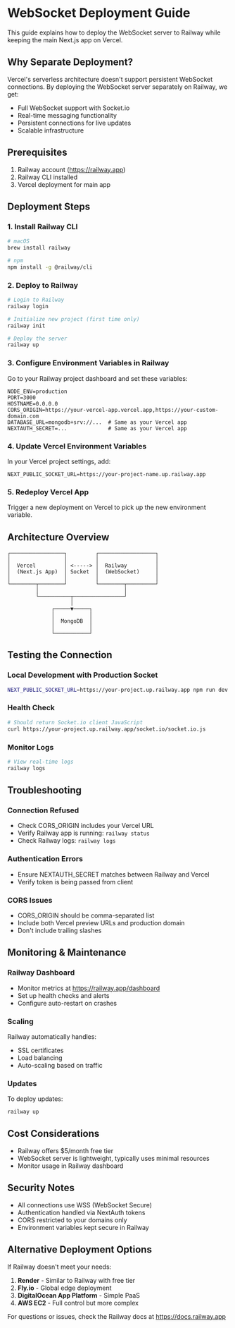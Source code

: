 # WebSocket Deployment Guide

This guide explains how to deploy the WebSocket server to Railway while keeping the main Next.js app on Vercel.

## Why Separate Deployment?

Vercel's serverless architecture doesn't support persistent WebSocket connections. By deploying the WebSocket server separately on Railway, we get:
- Full WebSocket support with Socket.io
- Real-time messaging functionality
- Persistent connections for live updates
- Scalable infrastructure

## Prerequisites

1. Railway account (https://railway.app)
2. Railway CLI installed
3. Vercel deployment for main app

## Deployment Steps

### 1. Install Railway CLI

```bash
# macOS
brew install railway

# npm
npm install -g @railway/cli
```

### 2. Deploy to Railway

```bash
# Login to Railway
railway login

# Initialize new project (first time only)
railway init

# Deploy the server
railway up
```

### 3. Configure Environment Variables in Railway

Go to your Railway project dashboard and set these variables:

```env
NODE_ENV=production
PORT=3000
HOSTNAME=0.0.0.0
CORS_ORIGIN=https://your-vercel-app.vercel.app,https://your-custom-domain.com
DATABASE_URL=mongodb+srv://...  # Same as your Vercel app
NEXTAUTH_SECRET=...             # Same as your Vercel app
```

### 4. Update Vercel Environment Variables

In your Vercel project settings, add:

```env
NEXT_PUBLIC_SOCKET_URL=https://your-project-name.up.railway.app
```

### 5. Redeploy Vercel App

Trigger a new deployment on Vercel to pick up the new environment variable.

## Architecture Overview

```
┌─────────────────┐         ┌──────────────────┐
│                 │         │                  │
│  Vercel         │ <-----> │  Railway         │
│  (Next.js App)  │ Socket  │  (WebSocket)     │
│                 │         │                  │
└────────┬────────┘         └────────┬─────────┘
         │                           │
         └──────────┬────────────────┘
                    │
              ┌─────▼─────┐
              │           │
              │  MongoDB  │
              │           │
              └───────────┘
```

## Testing the Connection

### Local Development with Production Socket

```bash
NEXT_PUBLIC_SOCKET_URL=https://your-project.up.railway.app npm run dev
```

### Health Check

```bash
# Should return Socket.io client JavaScript
curl https://your-project.up.railway.app/socket.io/socket.io.js
```

### Monitor Logs

```bash
# View real-time logs
railway logs
```

## Troubleshooting

### Connection Refused
- Check CORS_ORIGIN includes your Vercel URL
- Verify Railway app is running: `railway status`
- Check Railway logs: `railway logs`

### Authentication Errors
- Ensure NEXTAUTH_SECRET matches between Railway and Vercel
- Verify token is being passed from client

### CORS Issues
- CORS_ORIGIN should be comma-separated list
- Include both Vercel preview URLs and production domain
- Don't include trailing slashes

## Monitoring & Maintenance

### Railway Dashboard
- Monitor metrics at https://railway.app/dashboard
- Set up health checks and alerts
- Configure auto-restart on crashes

### Scaling
Railway automatically handles:
- SSL certificates
- Load balancing
- Auto-scaling based on traffic

### Updates
To deploy updates:
```bash
railway up
```

## Cost Considerations

- Railway offers $5/month free tier
- WebSocket server is lightweight, typically uses minimal resources
- Monitor usage in Railway dashboard

## Security Notes

- All connections use WSS (WebSocket Secure)
- Authentication handled via NextAuth tokens
- CORS restricted to your domains only
- Environment variables kept secure in Railway

## Alternative Deployment Options

If Railway doesn't meet your needs:
1. **Render** - Similar to Railway with free tier
2. **Fly.io** - Global edge deployment
3. **DigitalOcean App Platform** - Simple PaaS
4. **AWS EC2** - Full control but more complex

For questions or issues, check the Railway docs at https://docs.railway.app